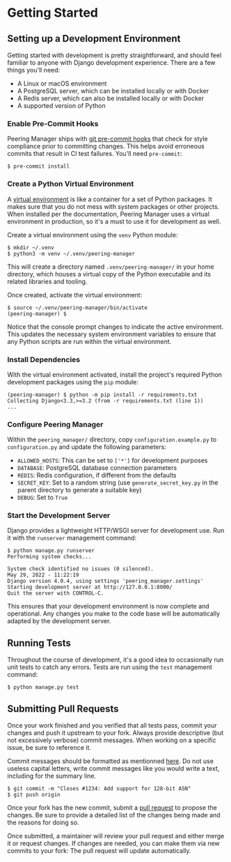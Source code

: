 # Getting Started

## Setting up a Development Environment

Getting started with development is pretty straightforward, and should feel
familiar to anyone with Django development experience. There are a few things
you'll need:

* A Linux or macOS environment
* A PostgreSQL server, which can be installed locally or with Docker
* A Redis server, which can also be installed locally or with Docker
* A supported version of Python

### Enable Pre-Commit Hooks

Peering Manager ships with [git pre-commit hooks](https://githooks.com/) that
check for style compliance prior to committing changes. This helps avoid
erroneous commits that result in CI test failures. You'll need `pre-commit`:

```no-highlight
$ pre-commit install
```

### Create a Python Virtual Environment

A [virtual environment](https://docs.python.org/3/tutorial/venv.html) is like
a container for a set of Python packages. It makes sure that you do not mess
with system packages or other projects. When installed per the documentation,
Peering Manager uses a virtual environment in production, so it's a must to
use it for development as well.

Create a virtual environment using the `venv` Python module:

```no-highlight
$ mkdir ~/.venv
$ python3 -m venv ~/.venv/peering-manager
```

This will create a directory named `.venv/peering-manager/` in your home
directory, which houses a virtual copy of the Python executable and its
related libraries and tooling.

Once created, activate the virtual environment:

```no-highlight
$ source ~/.venv/peering-manager/bin/activate
(peering-manager) $ 
```

Notice that the console prompt changes to indicate the active environment.
This updates the necessary system environment variables to ensure that any
Python scripts are run within the virtual environment.

### Install Dependencies

With the virtual environment activated, install the project's required Python
development packages using the `pip` module:

```no-highlight
(peering-manager) $ python -m pip install -r requirements.txt
Collecting Django<3.3,>=3.2 (from -r requirements.txt (line 1))
...
```

### Configure Peering Manager

Within the `peering_manager/` directory, copy `configuration.example.py` to
`configuration.py` and update the following parameters:

* `ALLOWED_HOSTS`: This can be set to `['*']` for development purposes
* `DATABASE`: PostgreSQL database connection parameters
* `REDIS`: Redis configuration, if different from the defaults
* `SECRET_KEY`: Set to a random string (use `generate_secret_key.py` in the
  parent directory to generate a suitable key)
* `DEBUG`: Set to `True`

### Start the Development Server

Django provides a lightweight HTTP/WSGI server for development use. Run it
with the `runserver` management command:

```no-highlight
$ python manage.py runserver
Performing system checks...

System check identified no issues (0 silenced).
May 29, 2022 - 11:22:19
Django version 4.0.4, using settings 'peering_manager.settings'
Starting development server at http://127.0.0.1:8000/
Quit the server with CONTROL-C.
```

This ensures that your development environment is now complete and
operational. Any changes you make to the code base will be automatically
adapted by the development server.

## Running Tests

Throughout the course of development, it's a good idea to occasionally run
unit tests to catch any errors. Tests are run using the `test` management
command:

```no-highlight
$ python manage.py test
```

## Submitting Pull Requests

Once your work finished and you verified that all tests pass, commit your
changes and push it upstream to your fork. Always provide descriptive
(but not excessively verbose) commit messages. When working on a specific
issue, be sure to reference it.

Commit messages should be formatted as mentionned
[here](https://chris.beams.io/posts/git-commit/). Do not use useless capital
letters, write commit messages like you would write a text, including for the
summary line.

```no-highlight
$ git commit -m "Closes #1234: Add support for 128-bit ASN"
$ git push origin
```

Once your fork has the new commit, submit a
[pull request](https://github.com/peering-manager/peering-manager/compare) to
propose the changes. Be sure to provide a detailed list of the changes being
made and the reasons for doing so.

Once submitted, a maintainer will review your pull request and either merge
it or request changes. If changes are needed, you can make them via new
commits to your fork: The pull request will update automatically.
